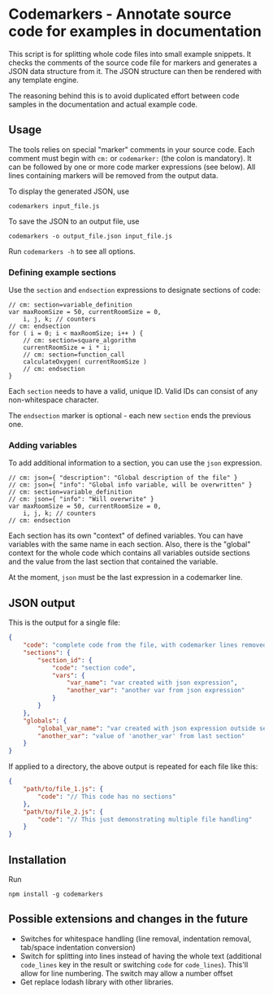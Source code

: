 # Codemarkers - Annotate source code for examples in documentation

This script is for splitting whole code files into small example snippets. It checks the comments of the source code file for markers and generates a JSON data structure from it. The JSON structure can then be rendered with any template engine.

The reasoning behind this is to avoid duplicated effort between code samples in the documentation and actual example code.

## Usage
The tools relies on special "marker" comments in your source code. Each comment must begin with `cm:` or `codemarker:` (the colon is mandatory). It can be followed by one or more code marker expressions (see below). All lines containing markers will be removed from the output data.

To display the generated JSON, use

    codemarkers input_file.js

To save the JSON to an output file, use

    codemarkers -o output_file.json input_file.js

Run `codemarkers -h` to see all options.

### Defining example sections
Use the `section` and `endsection` expressions to designate sections of code:

    // cm: section=variable_definition
    var maxRoomSize = 50, currentRoomSize = 0,
        i, j, k; // counters
    // cm: endsection
    for ( i = 0; i < maxRoomSize; i++ ) {
        // cm: section=square_algorithm
        currentRoomSize = i * i;
        // cm: section=function_call
        calculateOxygen( currentRoomSize )
        // cm: endsection
    }

Each `section` needs to have a valid, unique ID. Valid IDs can consist of any non-whitespace character.

The `endsection` marker is optional - each new `section` ends the previous one.

### Adding variables
To add additional information to a section, you can use the `json` expression.

    // cm: json={ "description": "Global description of the file" }
    // cm: json={ "info": "Global info variable, will be overwritten" }
    // cm: section=variable_definition
    // cm: json={ "info": "Will overwrite" }
    var maxRoomSize = 50, currentRoomSize = 0,
        i, j, k; // counters
    // cm: endsection

Each section has its own "context" of defined variables. You can have variables with the same name in each section. Also, there is the "global" context for the whole code which contains all variables outside sections and the value from the last section that contained the variable.

At the moment, `json` must be the last expression in a codemarker line.

## JSON output

This is the output for a single file:

```JSON
{
    "code": "complete code from the file, with codemarker lines removed",
    "sections": {
        "section_id": {
            "code": "section code",
            "vars": {
                "var_name": "var created with json expression",
                "another_var": "another var from json expression"
            }
        }
    },
    "globals": {
        "global_var_name": "var created with json expression outside section",
        "another_var": "value of 'another_var' from last section"
    }
}
```

If applied to a directory, the above output is repeated for each file like this:

```JSON
{
    "path/to/file_1.js": {
        "code": "// This code has no sections"
    },
    "path/to/file_2.js": {
        "code": "// This just demonstrating multiple file handling"
    }
}
```

## Installation
Run

    npm install -g codemarkers

## Possible extensions and changes in the future
* Switches for whitespace handling (line removal, indentation removal, tab/space indentation conversion)
* Switch for splitting into lines instead of having the whole text (additional `code_lines` key in the result or switching `code` for `code_lines`). This'll allow for line numbering. The switch may allow a number offset
* Get replace lodash library with other libraries.


